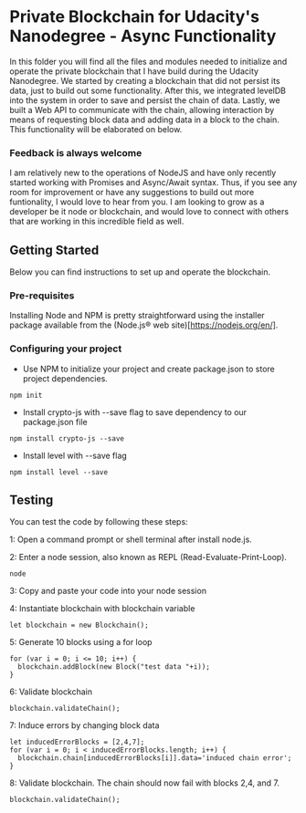 # Private Blockchain for Udacity's Nanodegree - Async Functionality

In this folder you will find all the files and modules needed to initialize and operate the private blockchain that I have build during the Udacity Nanodegree. We started by creating a blockchain that did not persist its data, just to build out some functionality. After this, we integrated levelDB into the system in order to save and persist the chain of data. Lastly, we built a Web API to communicate with the chain, allowing interaction by means of requesting block data and adding data in a block to the chain. This functionality will be elaborated on below. 

### Feedback is always welcome

I am relatively new to the operations of NodeJS and have only recently started working with Promises and Async/Await syntax. Thus, if you see any room for improvement or have any suggestions to build out more funtionality, I would love to hear from you. I am looking to grow as a developer be it node or blockchain, and would love to connect with others that are working in this incredible field as well.

## Getting Started

Below you can find instructions to set up and operate the blockchain.

### Pre-requisites

Installing Node and NPM is pretty straightforward using the installer package available from the (Node.js® web site)[https://nodejs.org/en/].

### Configuring your project

- Use NPM to initialize your project and create package.json to store project dependencies.
```
npm init
```
- Install crypto-js with --save flag to save dependency to our package.json file
```
npm install crypto-js --save
```
- Install level with --save flag
```
npm install level --save
```

## Testing

You can test the code by following these steps:

1: Open a command prompt or shell terminal after install node.js.

2: Enter a node session, also known as REPL (Read-Evaluate-Print-Loop).
```
node
```
3: Copy and paste your code into your node session

4: Instantiate blockchain with blockchain variable
```
let blockchain = new Blockchain();
```
5: Generate 10 blocks using a for loop
```
for (var i = 0; i <= 10; i++) {
  blockchain.addBlock(new Block("test data "+i));
}
```
6: Validate blockchain
```
blockchain.validateChain();
```
7: Induce errors by changing block data
```
let inducedErrorBlocks = [2,4,7];
for (var i = 0; i < inducedErrorBlocks.length; i++) {
  blockchain.chain[inducedErrorBlocks[i]].data='induced chain error';
}
```
8: Validate blockchain. The chain should now fail with blocks 2,4, and 7.
```
blockchain.validateChain();
```
